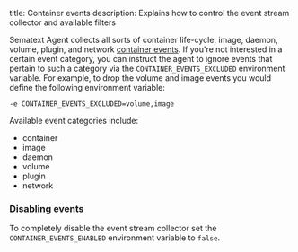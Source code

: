 title: Container events
description: Explains how to control the event stream collector and available filters

Sematext Agent collects all sorts of container life-cycle, image, daemon, volume, plugin, and network [container events](/docs/monitoring/containers/#container-events). If you're not interested in a certain event category, you can instruct the agent to ignore events that pertain to such a category via the `CONTAINER_EVENTS_EXCLUDED` environment variable. For example, to drop the volume and image events you would define the following environment variable:

```
-e CONTAINER_EVENTS_EXCLUDED=volume,image
```

Available event categories include:

- container
- image
- daemon
- volume
- plugin
- network

### Disabling events

To completely disable the event stream collector set the `CONTAINER_EVENTS_ENABLED` environment variable to `false`.
